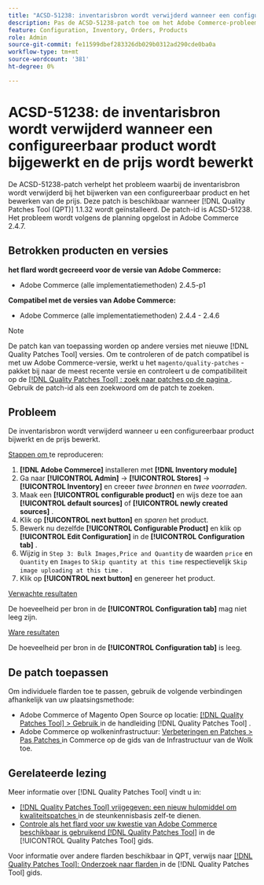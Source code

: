 ```yaml
---
title: "ACSD-51238: inventarisbron wordt verwijderd wanneer een configureerbaar product wordt bijgewerkt en de prijs wordt bewerkt"
description: Pas de ACSD-51238-patch toe om het Adobe Commerce-probleem op te lossen waarbij de inventarisbron wordt verwijderd tijdens het bijwerken van een configureerbaar product en het bewerken van de prijs.
feature: Configuration, Inventory, Orders, Products
role: Admin
source-git-commit: fe11599dbef283326db029b0312ad290cde0ba0a
workflow-type: tm+mt
source-wordcount: '381'
ht-degree: 0%

---
```


# ACSD-51238: de inventarisbron wordt verwijderd wanneer een configureerbaar product wordt bijgewerkt en de prijs wordt bewerkt

De ACSD-51238-patch verhelpt het probleem waarbij de inventarisbron wordt verwijderd bij het bijwerken van een configureerbaar product en het bewerken van de prijs. Deze patch is beschikbaar wanneer [!DNL Quality Patches Tool (QPT)] 1.1.32 wordt geïnstalleerd. De patch-id is ACSD-51238. Het probleem wordt volgens de planning opgelost in Adobe Commerce 2.4.7.

## Betrokken producten en versies

**het flard wordt gecreeerd voor de versie van Adobe Commerce:**

* Adobe Commerce (alle implementatiemethoden) 2.4.5-p1

**Compatibel met de versies van Adobe Commerce:**

* Adobe Commerce (alle implementatiemethoden) 2.4.4 - 2.4.6

>[!NOTE]
>
>De patch kan van toepassing worden op andere versies met nieuwe [!DNL Quality Patches Tool] versies. Om te controleren of de patch compatibel is met uw Adobe Commerce-versie, werkt u het `magento/quality-patches` -pakket bij naar de meest recente versie en controleert u de compatibiliteit op de [[!DNL Quality Patches Tool] : zoek naar patches op de pagina ](<https://experienceleague.adobe.com/tools/commerce-quality-patches/index.html>) . Gebruik de patch-id als een zoekwoord om de patch te zoeken.

## Probleem

De inventarisbron wordt verwijderd wanneer u een configureerbaar product bijwerkt en de prijs bewerkt.

<u> Stappen om </u> te reproduceren:

1. **[!DNL Adobe Commerce]** installeren met **[!DNL Inventory module]**
1. Ga naar **[!UICONTROL Admin]** -> **[!UICONTROL Stores]** -> **[!UICONTROL Inventory]** en creeer *twee bronnen* en *twee voorraden*.
1. Maak een **[!UICONTROL configurable product]** en wijs deze toe aan **[!UICONTROL default sources]** of **[!UICONTROL newly created sources]** .
1. Klik op **[!UICONTROL next button]** en *sparen* het product.
1. Bewerk nu dezelfde **[!UICONTROL Configurable Product]** en klik op **[!UICONTROL Edit Configuration]** in de **[!UICONTROL Configuration tab]** .
1. Wijzig in `Step 3: Bulk Images,Price and Quantity` de waarden `price` en `Quantity` en `Images` to `Skip quantity at this time` respectievelijk `Skip image uploading at this time` .
1. Klik op **[!UICONTROL next button]** en genereer het product.

<u> Verwachte resultaten </u>

De hoeveelheid per bron in de **[!UICONTROL Configuration tab]** mag niet leeg zijn.

<u> Ware resultaten </u>

De hoeveelheid per bron in de **[!UICONTROL Configuration tab]** is leeg.

## De patch toepassen

Om individuele flarden toe te passen, gebruik de volgende verbindingen afhankelijk van uw plaatsingsmethode:

* Adobe Commerce of Magento Open Source op locatie: [[!DNL Quality Patches Tool]  > Gebruik ](</help/tools/quality-patches-tool/usage.md>) in de handleiding [!DNL Quality Patches Tool] .
* Adobe Commerce op wolkeninfrastructuur: [ Verbeteringen en Patches > Pas Patches ](https://experienceleague.adobe.com/docs/commerce-cloud-service/user-guide/develop/upgrade/apply-patches.html) in Commerce op de gids van de Infrastructuur van de Wolk toe.

## Gerelateerde lezing

Meer informatie over [!DNL Quality Patches Tool] vindt u in:

* [[!DNL Quality Patches Tool]  vrijgegeven: een nieuw hulpmiddel om kwaliteitspatches ](https://experienceleague.adobe.com/en/docs/commerce-knowledge-base/kb/announcements/commerce-announcements/magento-quality-patches-released-new-tool-to-self-serve-quality-patches) in de steunkennisbasis zelf-te dienen.
* [ Controle als het flard voor uw kwestie van Adobe Commerce beschikbaar is gebruikend  [!DNL Quality Patches Tool]](/help/tools/quality-patches-tool/patches-available-in-qpt/check-patch-for-magento-issue-with-magento-quality-patches.md) in de [!UICONTROL Quality Patches Tool] gids.


Voor informatie over andere flarden beschikbaar in QPT, verwijs naar [[!DNL Quality Patches Tool]: Onderzoek naar flarden ](<https://experienceleague.adobe.com/tools/commerce-quality-patches/index.html>) in de [!DNL Quality Patches Tool] gids.
